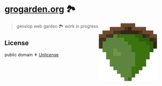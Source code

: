 # [grogarden.org](https://www.grogarden.org/) 🏞

[<img src="/static/logo.svg" alt="a pixelated green oak acorn with a glint of sun" align="right" width="192" height="192">](https://www.grogarden.org/)

> genslop web garden 🏞 work in progress

## License

public domain ⚘ [Unlicense](license)

